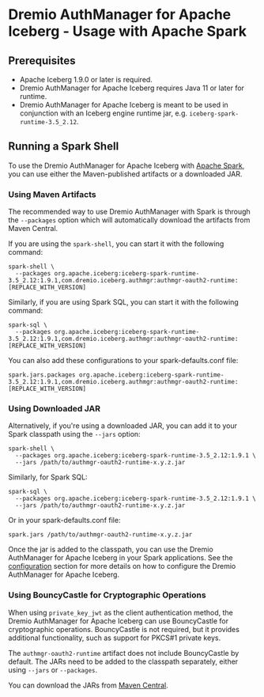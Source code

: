 <!--
Copyright (C) 2025 Dremio Corporation

Licensed under the Apache License, Version 2.0 (the "License");
you may not use this file except in compliance with the License.
You may obtain a copy of the License at

    http://www.apache.org/licenses/LICENSE-2.0

Unless required by applicable law or agreed to in writing, software
distributed under the License is distributed on an "AS IS" BASIS,
WITHOUT WARRANTIES OR CONDITIONS OF ANY KIND, either express or implied.
See the License for the specific language governing permissions and
limitations under the License.
-->
# Dremio AuthManager for Apache Iceberg - Usage with Apache Spark

## Prerequisites

* Apache Iceberg 1.9.0 or later is required.
* Dremio AuthManager for Apache Iceberg requires Java 11 or later for runtime.
* Dremio AuthManager for Apache Iceberg is meant to be used in conjunction with an Iceberg engine
  runtime jar, e.g. `iceberg-spark-runtime-3.5_2.12`.

## Running a Spark Shell

To use the Dremio AuthManager for Apache Iceberg with [Apache Spark], you can use either
the Maven-published artifacts or a downloaded JAR.

[Apache Spark]: https://spark.apache.org/

### Using Maven Artifacts

The recommended way to use Dremio AuthManager with Spark is through the
`--packages` option which will automatically download the artifacts from Maven
Central.

If you are using the `spark-shell`, you can start it with the following command:

```shell
spark-shell \
  --packages org.apache.iceberg:iceberg-spark-runtime-3.5_2.12:1.9.1,com.dremio.iceberg.authmgr:authmgr-oauth2-runtime:[REPLACE_WITH_VERSION]
```

Similarly, if you are using Spark SQL, you can start it with the following command:

```shell
spark-sql \
  --packages org.apache.iceberg:iceberg-spark-runtime-3.5_2.12:1.9.1,com.dremio.iceberg.authmgr:authmgr-oauth2-runtime:[REPLACE_WITH_VERSION]
```

You can also add these configurations to your spark-defaults.conf file:

```
spark.jars.packages org.apache.iceberg:iceberg-spark-runtime-3.5_2.12:1.9.1,com.dremio.iceberg.authmgr:authmgr-oauth2-runtime:[REPLACE_WITH_VERSION]
```

### Using Downloaded JAR

Alternatively, if you're using a downloaded JAR, you can add it to your Spark
classpath using the `--jars` option:

```shell
spark-shell \
  --packages org.apache.iceberg:iceberg-spark-runtime-3.5_2.12:1.9.1 \
  --jars /path/to/authmgr-oauth2-runtime-x.y.z.jar
```

Similarly, for Spark SQL:

```shell
spark-sql \
  --packages org.apache.iceberg:iceberg-spark-runtime-3.5_2.12:1.9.1 \
  --jars /path/to/authmgr-oauth2-runtime-x.y.z.jar
```

Or in your spark-defaults.conf file:

```
spark.jars /path/to/authmgr-oauth2-runtime-x.y.z.jar
```

Once the jar is added to the classpath, you can use the Dremio AuthManager for Apache Iceberg in
your Spark applications. See the [configuration](./configuration.md) section for more details on how
to configure the Dremio AuthManager for Apache Iceberg.


### Using BouncyCastle for Cryptographic Operations

When using `private_key_jwt` as the client authentication method, the Dremio AuthManager for Apache
Iceberg can use BouncyCastle for cryptographic operations. BouncyCastle is not required, but it
provides additional functionality, such as support for PKCS#1 private keys.

The `authmgr-oauth2-runtime` artifact does not include BouncyCastle by default. The 
JARs need to be added to the classpath separately, either using `--jars` or `--packages`.

You can download the JARs from
[Maven Central](https://central.sonatype.com/namespace/org.bouncycastle).